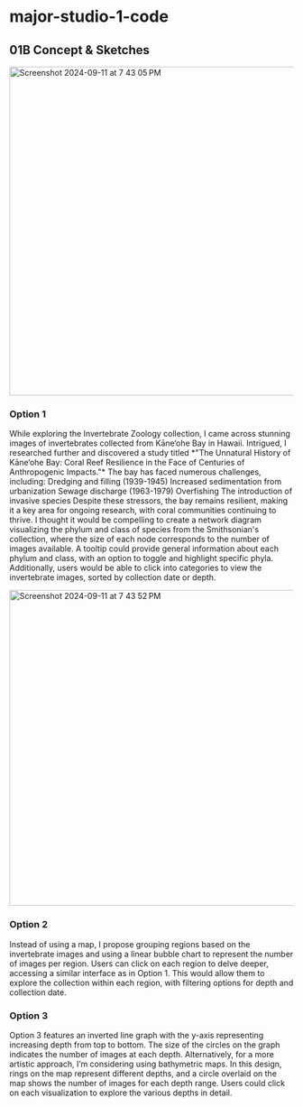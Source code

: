 # major-studio-1-code

<h2>01B Concept & Sketches</h2>

<img width="583" alt="Screenshot 2024-09-11 at 7 43 05 PM" src="https://github.com/user-attachments/assets/cd58e53f-3e76-4577-a81b-dff26257796a">

<h3>Option 1</h3>

<p>While exploring the Invertebrate Zoology collection, I came across stunning images of invertebrates collected from Kāne‘ohe Bay in Hawaii. Intrigued, I researched further and discovered a study titled *"The Unnatural History of Kāne‘ohe Bay: Coral Reef Resilience in the Face of Centuries of Anthropogenic Impacts."* The bay has faced numerous challenges, including:
Dredging and filling (1939-1945)
Increased sedimentation from urbanization
Sewage discharge (1963-1979)
Overfishing
The introduction of invasive species
Despite these stressors, the bay remains resilient, making it a key area for ongoing research, with coral communities continuing to thrive. I thought it would be compelling to create a network diagram visualizing the phylum and class of species from the Smithsonian's collection, where the size of each node corresponds to the number of images available. A tooltip could provide general information about each phylum and class, with an option to toggle and highlight specific phyla. Additionally, users would be able to click into categories to view the invertebrate images, sorted by collection date or depth.</p>

<img width="560" alt="Screenshot 2024-09-11 at 7 43 52 PM" src="https://github.com/user-attachments/assets/495d1f73-5a97-498b-85d2-82040c1516be">

<h3>Option 2</h3>

<p>Instead of using a map, I propose grouping regions based on the invertebrate images and using a linear bubble chart to represent the number of images per region. Users can click on each region to delve deeper, accessing a similar interface as in Option 1. This would allow them to explore the collection within each region, with filtering options for depth and collection date.</p>

<h3>Option 3</h3>

<p>Option 3 features an inverted line graph with the y-axis representing increasing depth from top to bottom. The size of the circles on the graph indicates the number of images at each depth. Alternatively, for a more artistic approach, I’m considering using bathymetric maps. In this design, rings on the map represent different depths, and a circle overlaid on the map shows the number of images for each depth range. Users could click on each visualization to explore the various depths in detail.</p>
